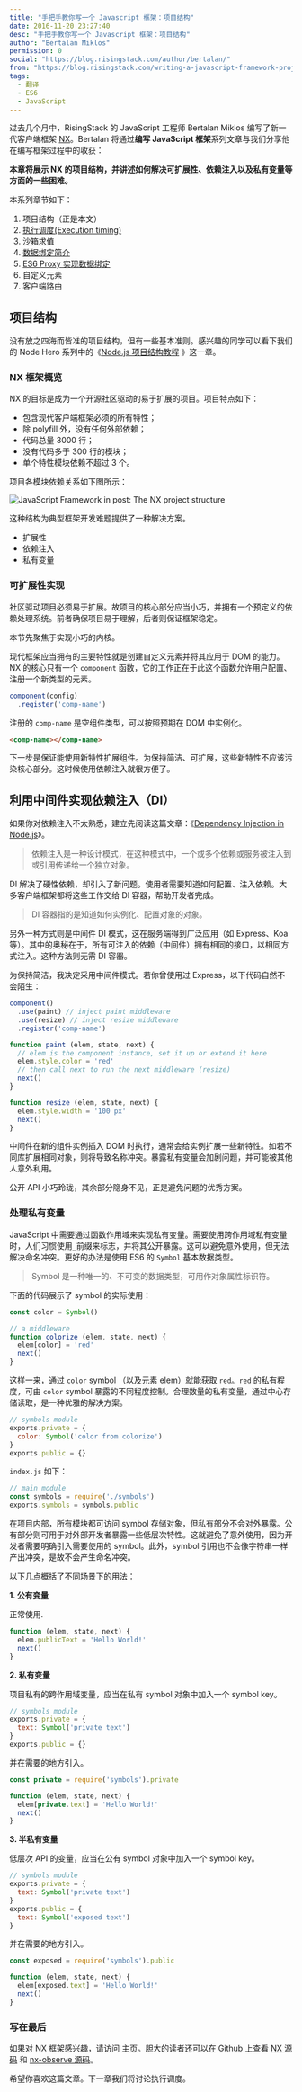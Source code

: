 ```yaml
---
title: "手把手教你写一个 Javascript 框架：项目结构"
date: 2016-11-20 23:27:40
desc: "手把手教你写一个 Javascript 框架：项目结构"
author: "Bertalan Miklos"
permission: 0
social: "https://blog.risingstack.com/author/bertalan/"
from: "https://blog.risingstack.com/writing-a-javascript-framework-project-structuring/"
tags:
  - 翻译
  - ES6
  - JavaScript
---
```

过去几个月中，RisingStack 的 JavaScript 工程师 Bertalan Miklos 编写了新一代客户端框架 [NX](http://nx-nxframework.rhcloud.com)。Bertalan 将通过**编写 JavaScript 框架**系列文章与我们分享他在编写框架过程中的收获：

**本章将展示 NX 的项目结构，并讲述如何解决可扩展性、依赖注入以及私有变量等方面的一些困难。**

本系列章节如下：

1.  项目结构（正是本文）
2.  [执行调度(Execution timing)](/post/execution-timing/)
3.  [沙箱求值](/post/sandbox-code-evaluation/)
4.  [数据绑定简介](/post/data-bind-dirty-checking)
5.  [ES6 Proxy 实现数据绑定](/post/es6-proxy-data-binding/)
6.  自定义元素
7.  客户端路由

## 项目结构

没有放之四海而皆准的项目结构，但有一些基本准则。感兴趣的同学可以看下我们的 Node Hero 系列中的《[Node.js 项目结构教程](https://blog.risingstack.com/node-hero-node-js-project-structure-tutorial/) 》这一章。

### NX 框架概览

NX 的目标是成为一个开源社区驱动的易于扩展的项目。项目特点如下：

* 包含现代客户端框架必须的所有特性；
* 除 polyfill 外，没有任何外部依赖；
* 代码总量 3000 行；
* 没有代码多于 300 行的模块；
* 单个特性模块依赖不超过 3 个。

项目各模块依赖关系如下图所示：

![JavaScript Framework in post: The NX project structure](https://p4.ssl.qhimg.com/t01c9e92dbaa52fc18f.png)

这种结构为典型框架开发难题提供了一种解决方案。

* 扩展性
* 依赖注入
* 私有变量

### 可扩展性实现

社区驱动项目必须易于扩展。故项目的核心部分应当小巧，并拥有一个预定义的依赖处理系统。前者确保项目易于理解，后者则保证框架稳定。

本节先聚焦于实现小巧的内核。

现代框架应当拥有的主要特性就是创建自定义元素并将其应用于 DOM 的能力。NX 的核心只有一个 `component` 函数，它的工作正在于此这个函数允许用户配置、注册一个新类型的元素。

```javascript
component(config)
  .register('comp-name')
```

注册的 `comp-name` 是空组件类型，可以按照预期在 DOM 中实例化。

```html
<comp-name></comp-name>
```

下一步是保证能使用新特性扩展组件。为保持简洁、可扩展，这些新特性不应该污染核心部分。这时候使用依赖注入就很方便了。

## 利用中间件实现依赖注入（DI）

如果你对依赖注入不太熟悉，建立先阅读这篇文章：《[Dependency Injection in Node.js](https://blog.risingstack.com/dependency-injection-in-node-js)》。

> 依赖注入是一种设计模式，在这种模式中，一个或多个依赖或服务被注入到或引用传递给一个独立对象。

DI 解决了硬性依赖，却引入了新问题。使用者需要知道如何配置、注入依赖。大多客户端框架都将这些工作交给 DI 容器，帮助开发者完成。

> DI 容器指的是知道如何实例化、配置对象的对象。

另外一种方式则是中间件 DI 模式，这在服务端得到广泛应用（如 Express、Koa 等）。其中的奥秘在于，所有可注入的依赖（中间件）拥有相同的接口，以相同方式注入。这种方法则无需 DI 容器。

为保持简洁，我决定采用中间件模式。若你曾使用过 Express，以下代码自然不会陌生：

```javascript
component()
  .use(paint) // inject paint middleware
  .use(resize) // inject resize middleware
  .register('comp-name')

function paint (elem, state, next) {
  // elem is the component instance, set it up or extend it here
  elem.style.color = 'red'
  // then call next to run the next middleware (resize)
  next()
}

function resize (elem, state, next) {
  elem.style.width = '100 px'
  next()
}
```

中间件在新的组件实例插入 DOM 时执行，通常会给实例扩展一些新特性。如若不同库扩展相同对象，则将导致名称冲突。暴露私有变量会加剧问题，并可能被其他人意外利用。

公开 API 小巧玲珑，其余部分隐身不见，正是避免问题的优秀方案。

### 处理私有变量

JavaScript 中需要通过函数作用域来实现私有变量。需要使用跨作用域私有变量时，人们习惯使用`_`前缀来标志，并将其公开暴露。这可以避免意外使用，但无法解决命名冲突。更好的办法是使用  ES6 的 `Symbol` 基本数据类型。

> Symbol 是一种唯一的、不可变的数据类型，可用作对象属性标识符。

下面的代码展示了 symbol 的实际使用：

```javascript
const color = Symbol()

// a middleware
function colorize (elem, state, next) {
  elem[color] = 'red'
  next()
}
```

这样一来，通过 `color` symbol （以及元素 elem）就能获取 `red`。`red` 的私有程度，可由 `color` symbol 暴露的不同程度控制。合理数量的私有变量，通过中心存储读取，是一种优雅的解决方案。

```javascript
// symbols module
exports.private = {
  color: Symbol('color from colorize')
}
exports.public = {}
```

`index.js` 如下：

```javascript
// main module
const symbols = require('./symbols')
exports.symbols = symbols.public
```

在项目内部，所有模块都可访问 symbol 存储对象，但私有部分不会对外暴露。公有部分则可用于对外部开发者暴露一些低层次特性。这就避免了意外使用，因为开发者需要明确引入需要使用的 symbol。此外，symbol 引用也不会像字符串一样产出冲突，是故不会产生命名冲突。

以下几点概括了不同场景下的用法：

**1. 公有变量**

正常使用.

```javascript
function (elem, state, next) {
  elem.publicText = 'Hello World!'
  next()
}
```

**2. 私有变量**

项目私有的跨作用域变量，应当在私有 symbol 对象中加入一个 symbol key。

```javascript
// symbols module
exports.private = {
  text: Symbol('private text')
}
exports.public = {}
```

并在需要的地方引入。

```javascript
const private = require('symbols').private

function (elem, state, next) {
  elem[private.text] = 'Hello World!'
  next()
}
```

**3. 半私有变量**

低层次 API 的变量，应当在公有 symbol 对象中加入一个 symbol key。

```javascript
// symbols module
exports.private = {
  text: Symbol('private text')
}
exports.public = {
  text: Symbol('exposed text')
}
```

并在需要的地方引入。

```javascript
const exposed = require('symbols').public

function (elem, state, next) {
  elem[exposed.text] = 'Hello World!'
  next()
}
```

### 写在最后

如果对 NX 框架感兴趣，请访问 [主页](http://nx-framework.com/)。胆大的读者还可以在 Github 上查看 [NX 源码](https://github.com/RisingStack/nx-framework) 和 [nx-observe 源码](https://github.com/RisingStack/nx-observe)。

希望你喜欢这篇文章。下一章我们将讨论执行调度。

